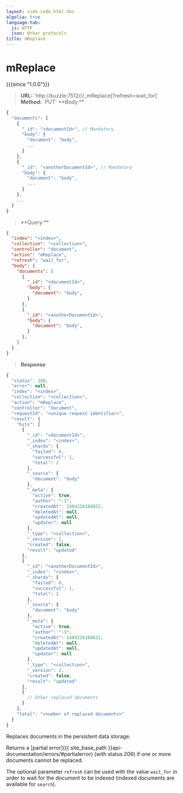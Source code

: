 ```yaml
---
layout: side-code.html.hbs
algolia: true
language-tab:
  js: HTTP
  json: Other protocols
title: mReplace
---
```


# mReplace

{{{since "1.0.0"}}}

<blockquote class="js">
<p>
<b>URL:</b> `http://kuzzle:7512/<index>/<collection>/_mReplace[?refresh=wait_for]`  
</br><b>Method:</b> `PUT`  
**Body:**
</p>
</blockquote>


```js
{
  "documents": [
    {
      "_id": "<documentId>", // Mandatory
      "body": {
        "document": "body",
        ...
      }
    },
    {
      "_id": "<anotherDocumentId>", // Mandatory
      "body": {
        "document": "body",
        ...
      }
    },
    ...
  ]
}
```


<blockquote class="json">
<p>
**Query:**
</p>
</blockquote>


```json
{
  "index": "<index>",
  "collection": "<collection>",
  "controller": "document",
  "action": "mReplace",
  "refresh": "wait_for",
  "body": {
    "documents": [
      {
        "_id": "<documentId>",
        "body": {
          "document": "body",
        }
      },
      {
        "_id": "<anotherDocumentId>",
        "body": {
          "document": "body",
        }
      },
    ]
  }
}
```

>**Response**

```javascript
{
  "status": 200,
  "error": null,
  "index": "<index>",
  "collection": "<collection>",
  "action": "mReplace",
  "controller": "document",
  "requestId": "<unique request identifier>",
  "result": {
    "hits": [
      {
        "_id": "<documentId>",
        "_index": "<index>",
        "_shards": {
          "failed": 0,
          "successful": 1,
          "total": 2
        },
        "_source": {
          "document": "body"
        },
        "_meta": {
          "active": true,
          "author": "-1",
          "createdAt": 1484226104822,
          "deletedAt": null,
          "updatedAt": null,
          "updater": null
        },
        "_type": "<collection>",
        "_version": 2,
        "created": false,
        "result": "updated"
      },
      {
        "_id": "<anotherDocumentId>",
        "_index": "<index>",
        "_shards": {
          "failed": 0,
          "successful": 1,
          "total": 2
        },
        "_source": {
          "document": "body"
        },
        "_meta": {
          "active": true,
          "author": "-1",
          "createdAt": 1484226104822,
          "deletedAt": null,
          "updatedAt": null,
          "updater": null
        },
        "_type": "<collection>",
        "_version": 2,
        "created": false,
        "result": "updated"
      },
      {
        // Other replaced documents
      }
    ],
    "total": "<number of replaced documents>"
  }
}
```

Replaces documents in the persistent data storage.

Returns a [partial error]({{ site_base_path }}api-documentation/errors/#partialerror) (with status 206) if one or more documents cannot be replaced.

The optional parameter `refresh` can be used
with the value `wait_for` in order to wait for the document to be indexed (indexed documents are available for `search`).
